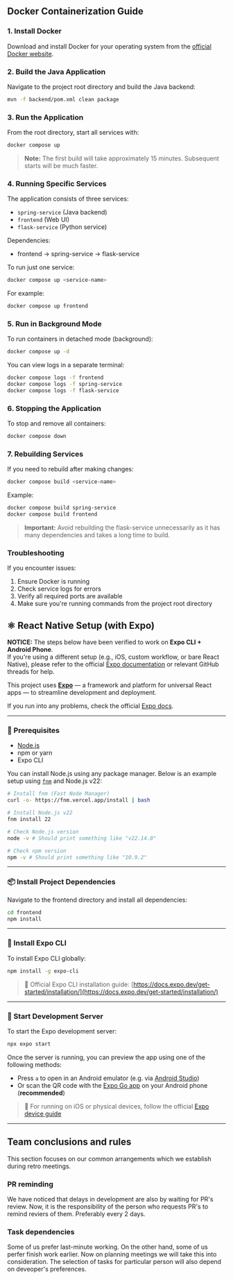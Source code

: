 ## Docker Containerization Guide

### 1. Install Docker

Download and install Docker for your operating system from the [official Docker website](https://docs.docker.com/get-docker/).

### 2. Build the Java Application

Navigate to the project root directory and build the Java backend:

```bash
mvn -f backend/pom.xml clean package
```

### 3. Run the Application

From the root directory, start all services with:

```bash
docker compose up
```

> **Note:** The first build will take approximately 15 minutes. Subsequent starts will be much faster.

### 4. Running Specific Services

The application consists of three services:

- `spring-service` (Java backend)
- `frontend` (Web UI)
- `flask-service` (Python service)

Dependencies:

- frontend → spring-service → flask-service

To run just one service:

```bash
docker compose up <service-name>
```

For example:

```bash
docker compose up frontend
```

### 5. Run in Background Mode

To run containers in detached mode (background):

```bash
docker compose up -d
```

You can view logs in a separate terminal:

```bash
docker compose logs -f frontend
docker compose logs -f spring-service
docker compose logs -f flask-service
```

### 6. Stopping the Application

To stop and remove all containers:

```bash
docker compose down
```

### 7. Rebuilding Services

If you need to rebuild after making changes:

```bash
docker compose build <service-name>
```

Example:

```bash
docker compose build spring-service
docker compose build frontend
```

> **Important:** Avoid rebuilding the flask-service unnecessarily as it has many dependencies and takes a long time to build.

### Troubleshooting

If you encounter issues:

1. Ensure Docker is running
2. Check service logs for errors
3. Verify all required ports are available
4. Make sure you're running commands from the project root directory

## ⚛️ React Native Setup (with Expo)

**NOTICE:** The steps below have been verified to work on **Expo CLI + Android Phone**.  
If you're using a different setup (e.g., iOS, custom workflow, or bare React Native), please refer to the official [Expo documentation](https://docs.expo.dev/get-started/start-developing/) or relevant GitHub threads for help.

This project uses **[Expo](https://expo.dev/)** — a framework and platform for universal React apps — to streamline development and deployment.

If you run into any problems, check the official [Expo docs](https://docs.expo.dev/get-started/start-developing/).

---

### 🧱 Prerequisites

- [Node.js](https://nodejs.org/en/)
- npm or yarn
- Expo CLI

You can install Node.js using any package manager. Below is an example setup using [`fnm`](https://github.com/Schniz/fnm) and Node.js v22:

```bash
# Install fnm (Fast Node Manager)
curl -o- https://fnm.vercel.app/install | bash

# Install Node.js v22
fnm install 22

# Check Node.js version
node -v # Should print something like "v22.14.0"

# Check npm version
npm -v # Should print something like "10.9.2"
```

---

### 📦 Install Project Dependencies

Navigate to the frontend directory and install all dependencies:

```bash
cd frontend
npm install
```

---

### 🚀 Install Expo CLI

To install Expo CLI globally:

```bash
npm install -g expo-cli
```

> 📘 Official Expo CLI installation guide: [https://docs.expo.dev/get-started/installation/](https://docs.expo.dev/get-started/installation/)

---

### 🧪 Start Development Server

To start the Expo development server:

```bash
npx expo start
```

Once the server is running, you can preview the app using one of the following methods:

- Press `a` to open in an Android emulator (e.g. via [Android Studio](https://developer.android.com/studio))
- Or scan the QR code with the [Expo Go app](https://play.google.com/store/apps/details?id=host.exp.exponent&pli=1) on your Android phone (**recommended**)

> 📘 For running on iOS or physical devices, follow the official [Expo device guide](https://docs.expo.dev/workflow/run-on-device/)

---

## Team conclusions and rules 
This section focuses on our common arrangements which we establish during retro meetings.
### PR reminding
We have noticed that delays in development are also by waiting for PR's review.
Now, it is the responsibility of the person who requests PR's to remind reviers of them. Preferably every 2 days.
### Task dependencies
Some of us prefer last-minute working. On the other hand, some of us perfer finish work earlier. 
Now on planning meetings we will take this into consideration. The selection of tasks for particular person will also depend on deveoper's preferences.

